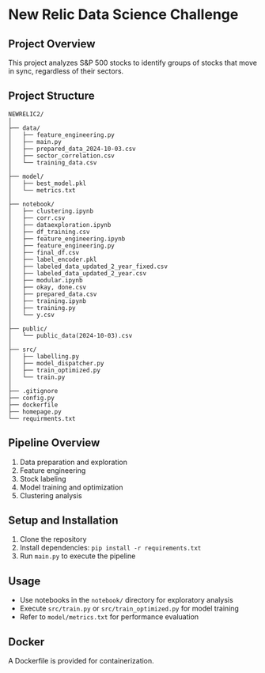 # New Relic Data Science Challenge

## Project Overview
This project analyzes S&P 500 stocks to identify groups of stocks that move in sync, regardless of their sectors.

## Project Structure
```
NEWRELIC2/
│
├── data/
│   ├── feature_engineering.py
│   ├── main.py
│   ├── prepared_data_2024-10-03.csv
│   ├── sector_correlation.csv
│   └── training_data.csv
│
├── model/
│   ├── best_model.pkl
│   └── metrics.txt
│
├── notebook/
│   ├── clustering.ipynb
│   ├── corr.csv
│   ├── dataexploration.ipynb
│   ├── df_training.csv
│   ├── feature_engineering.ipynb
│   ├── feature_engineering.py
│   ├── final_df.csv
│   ├── label_encoder.pkl
│   ├── labeled_data_updated_2_year_fixed.csv
│   ├── labeled_data_updated_2_year.csv
│   ├── modular.ipynb
│   ├── okay, done.csv
│   ├── prepared_data.csv
│   ├── training.ipynb
│   ├── training.py
│   └── y.csv
│
├── public/
│   └── public_data(2024-10-03).csv
│
├── src/
│   ├── labelling.py
│   ├── model_dispatcher.py
│   ├── train_optimized.py
│   └── train.py
│
├── .gitignore
├── config.py
├── dockerfile
├── homepage.py
└── requirments.txt
```

## Pipeline Overview
1. Data preparation and exploration
2. Feature engineering
3. Stock labeling
4. Model training and optimization
5. Clustering analysis

## Setup and Installation
1. Clone the repository
2. Install dependencies: `pip install -r requirements.txt`
3. Run `main.py` to execute the pipeline

## Usage
- Use notebooks in the `notebook/` directory for exploratory analysis
- Execute `src/train.py` or `src/train_optimized.py` for model training
- Refer to `model/metrics.txt` for performance evaluation

## Docker
A Dockerfile is provided for containerization.